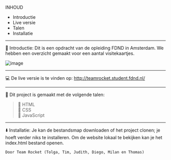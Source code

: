 INHOUD

 * Introductie
 * Live versie
 * Talen
 * Installatie
_________________________________________________________________________________________________

:bookmark_tabs: Introductie: Dit is een opdracht van de opleiding FDND in Amsterdam. We hebben een overzicht gemaakt voor een aantal visitekaartjes.

![image](https://user-images.githubusercontent.com/60781257/191000705-25be0c8c-7cc0-4469-bef7-6955136c8203.png)
_________________________________________________________________________________________________

:computer: De live versie is te vinden op: http://teamrocket.student.fdnd.nl/
_________________________________________________________________________________________________


:page_with_curl: Dit project is gemaakt met de volgende talen:

> :triangular_flag_on_post: HTML<br>
> :triangular_flag_on_post: CSS<br>
> :triangular_flag_on_post: JavaScript<br>
_________________________________________________________________________________________________

:arrow_down: Installatie: Je kan de bestandsmap downloaden of het project clonen; je hoeft verder niks te installeren. Om de website lokaal te bekijken kan je het index.html bestand openen.


```
Door Team Rocket (Tolga, Tim, Judith, Diego, Milan en Thomas)
```